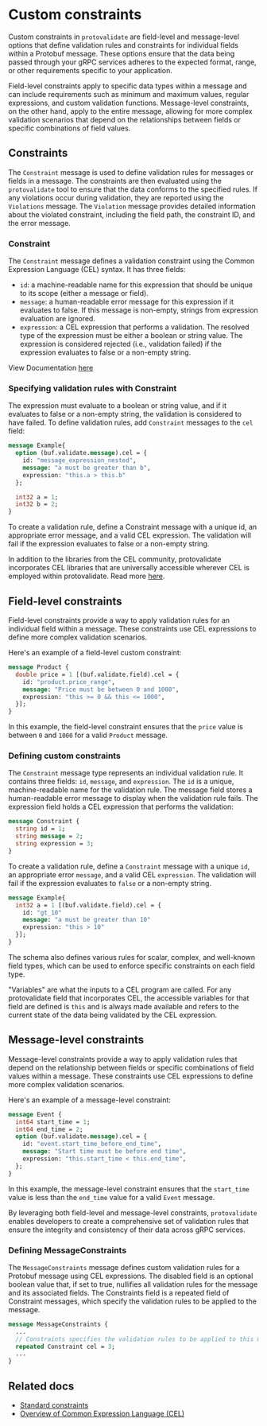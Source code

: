 # Custom constraints

Custom constraints in `protovalidate` are field-level and message-level
options that define validation rules and constraints for individual fields
within a Protobuf message. These options ensure that the data being passed
through your gRPC services adheres to the expected format, range, or other
requirements specific to your application.

Field-level constraints apply to specific data types within a message and can
include requirements such as minimum and maximum values, regular expressions,
and custom validation functions. Message-level constraints, on the other hand,
apply to the entire message, allowing for more complex validation scenarios that
depend on the relationships between fields or specific combinations of field
values.

## Constraints

The `Constraint` message is used to define validation rules for messages or
fields in a message. The constraints are then evaluated using
the `protovalidate` tool to ensure that the data conforms to the specified
rules. If any violations occur during validation, they are reported using
the `Violations` message. The `Violation` message provides detailed information
about the violated constraint, including the field path, the constraint ID, and
the error message.

### Constraint

The `Constraint` message defines a validation constraint using the Common
Expression Language (CEL) syntax. It has three fields:

- `id`: a machine-readable name for this expression that should be unique to its
  scope (either a message or field).
- `message`: a human-readable error message for this expression if it evaluates
  to false. If this message is non-empty, strings from expression evaluation are
  ignored.
- `expression`: a CEL expression that performs a validation. The resolved type
  of the expression must be either a boolean or string value. The expression is
  considered rejected (i.e., validation failed) if the expression evaluates to
  false or a non-empty string.

View Documentation [here](https://buf.build/bufbuild/protovalidate/docs/main:buf.validate#buf.validate.Constraint)

### Specifying validation rules with Constraint

The expression must evaluate to a boolean or string value, and if it evaluates
to false or a non-empty string, the validation is considered to have failed. To
define validation rules, add `Constraint` messages to the `cel` field:

```protobuf
message Example{
  option (buf.validate.message).cel = {
    id: "message_expression_nested",
    message: "a must be greater than b",
    expression: "this.a > this.b"
  };

  int32 a = 1;
  int32 b = 2;
}
```

To create a validation rule, define a Constraint message with a unique
id, an appropriate error message, and a valid CEL expression. The validation
will fail if the expression evaluates to false or a non-empty string.

In addition to the libraries from the CEL community, protovalidate incorporates
CEL libraries that are universally accessible wherever CEL is employed within
protovalidate. Read more [here](cel.md#custom-functions-and-overloads).

## Field-level constraints

Field-level constraints provide a way to apply validation rules for an
individual field within a message. These constraints use CEL expressions to
define more complex validation scenarios.

Here's an example of a field-level custom constraint:

```protobuf
message Product {
  double price = 1 [(buf.validate.field).cel = {
    id: "product.price_range",
    message: "Price must be between 0 and 1000",
    expression: "this >= 0 && this <= 1000",
  }];
}
```

In this example, the field-level constraint ensures that the `price` value is
between `0` and `1000` for a valid `Product` message.

### Defining custom constraints

The `Constraint` message type represents an individual validation rule. It
contains three fields: `id`, `message`, and `expression`. The `id` is a unique,
machine-readable name for the validation rule. The message field stores a
human-readable error message to display when the validation rule fails. The
expression field holds a CEL expression that performs the validation:

```protobuf
message Constraint {
  string id = 1;
  string message = 2;
  string expression = 3;
}
```

To create a validation rule, define a `Constraint` message with a unique
`id`, an appropriate error `message`, and a valid CEL `expression`. The
validation will fail if the expression evaluates to `false` or a non-empty
string.

```protobuf
message Example{
  int32 a = 1 [(buf.validate.field).cel = {
    id: "gt_10"
    message: "a must be greater than 10"
    expression: "this > 10"
  }];
}
```

The schema also defines various rules for scalar, complex, and well-known field
types, which can be used to enforce specific constraints on each field type.

"Variables" are what the inputs to a CEL program are called. For any
protovalidate field that incorporates CEL, the accessible variables for that
field are defined is `this` and is always made available and refers to the
current state of the data being validated by the CEL expression.

## Message-level constraints

Message-level constraints provide a way to apply validation rules that depend on
the relationship between fields or specific combinations of field values within
a message. These constraints use CEL expressions to define more complex
validation scenarios.

Here's an example of a message-level constraint:

```protobuf
message Event {
  int64 start_time = 1;
  int64 end_time = 2;
  option (buf.validate.message).cel = {
    id: "event.start_time_before_end_time",
    message: "Start time must be before end time",
    expression: "this.start_time < this.end_time",
  };
}
```

In this example, the message-level constraint ensures that the `start_time`
value is less than the `end_time` value for a valid `Event` message.

By leveraging both field-level and message-level constraints, `protovalidate`
enables developers to create a comprehensive set of validation rules that ensure
the integrity and consistency of their data across gRPC services.

### Defining MessageConstraints

The `MessageConstraints` message defines custom
validation rules for a Protobuf message using CEL expressions. The
disabled field is an optional boolean value that, if set to true, nullifies
all validation rules for the message and its associated fields. The
Constraints field is a repeated field of Constraint messages, which specify
the validation rules to be applied to the message.

```protobuf
message MessageConstraints {
  ...
  // Constraints specifies the validation rules to be applied to this message.
  repeated Constraint cel = 3;
  ...
}
```

## Related docs

- [Standard constraints](standard-constraints.md)
- [Overview of Common Expression Language (CEL)](cel.md)
